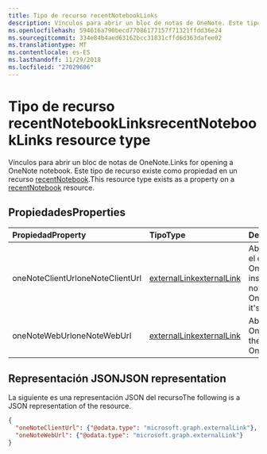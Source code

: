 ```yaml
---
title: Tipo de recurso recentNotebookLinks
description: Vínculos para abrir un bloc de notas de OneNote. Este tipo de recurso existe como propiedad en un recurso recentNotebook.
ms.openlocfilehash: 594616a790becd77086177157f71321ffdd36e24
ms.sourcegitcommit: 334e84b4aed63162bcc31831cffd6d363dafee02
ms.translationtype: MT
ms.contentlocale: es-ES
ms.lasthandoff: 11/29/2018
ms.locfileid: "27029606"
---
```

# <a name="recentnotebooklinks-resource-type"></a><span data-ttu-id="6f6c0-104">Tipo de recurso recentNotebookLinks</span><span class="sxs-lookup"><span data-stu-id="6f6c0-104">recentNotebookLinks resource type</span></span>

<span data-ttu-id="6f6c0-105">Vínculos para abrir un bloc de notas de OneNote.</span><span class="sxs-lookup"><span data-stu-id="6f6c0-105">Links for opening a OneNote notebook.</span></span> <span data-ttu-id="6f6c0-106">Este tipo de recurso existe como propiedad en un recurso [recentNotebook](recentnotebook.md).</span><span class="sxs-lookup"><span data-stu-id="6f6c0-106">This resource type exists as a property on a [recentNotebook](recentnotebook.md) resource.</span></span>

## <a name="properties"></a><span data-ttu-id="6f6c0-107">Propiedades</span><span class="sxs-lookup"><span data-stu-id="6f6c0-107">Properties</span></span>
| <span data-ttu-id="6f6c0-108">Propiedad</span><span class="sxs-lookup"><span data-stu-id="6f6c0-108">Property</span></span>     | <span data-ttu-id="6f6c0-109">Tipo</span><span class="sxs-lookup"><span data-stu-id="6f6c0-109">Type</span></span>   |<span data-ttu-id="6f6c0-110">Descripción</span><span class="sxs-lookup"><span data-stu-id="6f6c0-110">Description</span></span>|
|:---------------|:--------|:----------|
|<span data-ttu-id="6f6c0-111">oneNoteClientUrl</span><span class="sxs-lookup"><span data-stu-id="6f6c0-111">oneNoteClientUrl</span></span>|[<span data-ttu-id="6f6c0-112">externalLink</span><span class="sxs-lookup"><span data-stu-id="6f6c0-112">externalLink</span></span>](externallink.md)|<span data-ttu-id="6f6c0-113">Abre el bloc de notas en el cliente nativo de OneNote si está instalado.</span><span class="sxs-lookup"><span data-stu-id="6f6c0-113">Opens the notebook in the OneNote native client if it's installed.</span></span>|
|<span data-ttu-id="6f6c0-114">oneNoteWebUrl</span><span class="sxs-lookup"><span data-stu-id="6f6c0-114">oneNoteWebUrl</span></span>|[<span data-ttu-id="6f6c0-115">externalLink</span><span class="sxs-lookup"><span data-stu-id="6f6c0-115">externalLink</span></span>](externallink.md)|<span data-ttu-id="6f6c0-116">Abre el bloc de notas en OneNote Online.</span><span class="sxs-lookup"><span data-stu-id="6f6c0-116">Opens the notebook in OneNote Online.</span></span>|

## <a name="json-representation"></a><span data-ttu-id="6f6c0-117">Representación JSON</span><span class="sxs-lookup"><span data-stu-id="6f6c0-117">JSON representation</span></span>

<span data-ttu-id="6f6c0-118">La siguiente es una representación JSON del recurso</span><span class="sxs-lookup"><span data-stu-id="6f6c0-118">The following is a JSON representation of the resource.</span></span>

<!-- {
  "blockType": "resource",
  "optionalProperties": [

  ],
  "@odata.type": "microsoft.graph.recentNotebookLinks"
}-->

```json
{
  "oneNoteClientUrl": {"@odata.type": "microsoft.graph.externalLink"},
  "oneNoteWebUrl": {"@odata.type": "microsoft.graph.externalLink"}
}

```

<!-- uuid: 8fcb5dbc-d5aa-4681-8e31-b001d5168d79
2015-10-25 14:57:30 UTC -->
<!-- {
  "type": "#page.annotation",
  "description": "recentNotebookLinks resource",
  "keywords": "",
  "section": "documentation",
  "tocPath": ""
}-->
